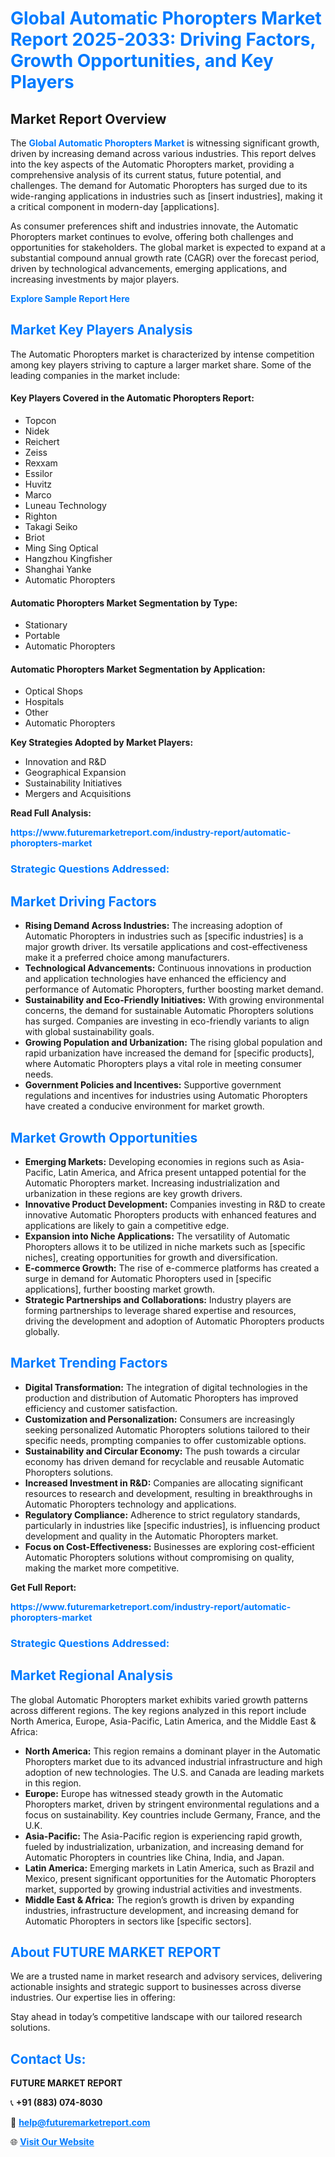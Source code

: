 <h1 style="color: #007BFF;">Global Automatic Phoropters Market Report 2025-2033: Driving Factors, Growth Opportunities, and Key Players</h1>

<section id="overview">
<h2>Market Report Overview</h2>
<p>The <a href="https://www.futuremarketreport.com/industry-report/automatic-phoropters-market" style="color: #007BFF; text-decoration: none;"><strong>Global Automatic Phoropters Market</strong></a> is witnessing significant growth, driven by increasing demand across various industries. This report delves into the key aspects of the Automatic Phoropters market, providing a comprehensive analysis of its current status, future potential, and challenges. The demand for Automatic Phoropters has surged due to its wide-ranging applications in industries such as [insert industries], making it a critical component in modern-day [applications].</p>
<p>As consumer preferences shift and industries innovate, the Automatic Phoropters market continues to evolve, offering both challenges and opportunities for stakeholders. The global market is expected to expand at a substantial compound annual growth rate (CAGR) over the forecast period, driven by technological advancements, emerging applications, and increasing investments by major players.</p>
</section>

<section id="overview">
<p><a href="https://www.futuremarketreport.com/request-sample/reportId=99636" style="color: #007BFF; text-decoration: none;"><strong>Explore Sample Report Here</strong></a></p>
</section>

<section id="key-players">
<h2 style="color: #007BFF;">Market Key Players Analysis</h2>
<p>The Automatic Phoropters market is characterized by intense competition among key players striving to capture a larger market share. Some of the leading companies in the market include:</p>
<h4>Key Players Covered in the Automatic Phoropters Report:</h4>
<ul><li>Topcon</li><li>Nidek</li><li>Reichert</li><li>Zeiss</li><li>Rexxam</li><li>Essilor</li><li>Huvitz</li><li>Marco</li><li>Luneau Technology</li><li>Righton</li><li>Takagi Seiko</li><li>Briot</li><li>Ming Sing Optical</li><li>Hangzhou Kingfisher</li><li>Shanghai Yanke</li><li>Automatic Phoropters</li></ul>
<h4>Automatic Phoropters Market Segmentation by Type:</h4>
<ul><li>Stationary</li><li>Portable</li><li>Automatic Phoropters</li></ul>

<h4>Automatic Phoropters Market Segmentation by Application:</h4>
<ul><li>Optical Shops</li><li>Hospitals</li><li>Other</li><li>Automatic Phoropters</li></ul>
<p><strong>Key Strategies Adopted by Market Players:</strong></p>
<ul>
<li>Innovation and R&D</li>
<li>Geographical Expansion</li>
<li>Sustainability Initiatives</li>
<li>Mergers and Acquisitions</li>
</ul>
</section>

<section>
<p><strong>Read Full Analysis: </strong></p><a href="https://www.futuremarketreport.com/industry-report/automatic-phoropters-market" style="color: #007BFF; text-decoration: none;"><strong>https://www.futuremarketreport.com/industry-report/automatic-phoropters-market</strong></a>
<h3 style="color: #007BFF;">Strategic Questions Addressed:</h3>
</section>

<section id="driving-factors">
<h2 style="color: #007BFF;">Market Driving Factors</h2>
<ul>
<li><strong>Rising Demand Across Industries:</strong> The increasing adoption of Automatic Phoropters in industries such as [specific industries] is a major growth driver. Its versatile applications and cost-effectiveness make it a preferred choice among manufacturers.</li>
<li><strong>Technological Advancements:</strong> Continuous innovations in production and application technologies have enhanced the efficiency and performance of Automatic Phoropters, further boosting market demand.</li>
<li><strong>Sustainability and Eco-Friendly Initiatives:</strong> With growing environmental concerns, the demand for sustainable Automatic Phoropters solutions has surged. Companies are investing in eco-friendly variants to align with global sustainability goals.</li>
<li><strong>Growing Population and Urbanization:</strong> The rising global population and rapid urbanization have increased the demand for [specific products], where Automatic Phoropters plays a vital role in meeting consumer needs.</li>
<li><strong>Government Policies and Incentives:</strong> Supportive government regulations and incentives for industries using Automatic Phoropters have created a conducive environment for market growth.</li>
</ul>
</section>

<section id="growth-opportunities">
<h2 style="color: #007BFF;">Market Growth Opportunities</h2>
<ul>
<li><strong>Emerging Markets:</strong> Developing economies in regions such as Asia-Pacific, Latin America, and Africa present untapped potential for the Automatic Phoropters market. Increasing industrialization and urbanization in these regions are key growth drivers.</li>
<li><strong>Innovative Product Development:</strong> Companies investing in R&D to create innovative Automatic Phoropters products with enhanced features and applications are likely to gain a competitive edge.</li>
<li><strong>Expansion into Niche Applications:</strong> The versatility of Automatic Phoropters allows it to be utilized in niche markets such as [specific niches], creating opportunities for growth and diversification.</li>
<li><strong>E-commerce Growth:</strong> The rise of e-commerce platforms has created a surge in demand for Automatic Phoropters used in [specific applications], further boosting market growth.</li>
<li><strong>Strategic Partnerships and Collaborations:</strong> Industry players are forming partnerships to leverage shared expertise and resources, driving the development and adoption of Automatic Phoropters products globally.</li>
</ul>
</section>

<section id="trending-factors">
<h2 style="color: #007BFF;">Market Trending Factors</h2>
<ul>
<li><strong>Digital Transformation:</strong> The integration of digital technologies in the production and distribution of Automatic Phoropters has improved efficiency and customer satisfaction.</li>
<li><strong>Customization and Personalization:</strong> Consumers are increasingly seeking personalized Automatic Phoropters solutions tailored to their specific needs, prompting companies to offer customizable options.</li>
<li><strong>Sustainability and Circular Economy:</strong> The push towards a circular economy has driven demand for recyclable and reusable Automatic Phoropters solutions.</li>
<li><strong>Increased Investment in R&D:</strong> Companies are allocating significant resources to research and development, resulting in breakthroughs in Automatic Phoropters technology and applications.</li>
<li><strong>Regulatory Compliance:</strong> Adherence to strict regulatory standards, particularly in industries like [specific industries], is influencing product development and quality in the Automatic Phoropters market.</li>
<li><strong>Focus on Cost-Effectiveness:</strong> Businesses are exploring cost-efficient Automatic Phoropters solutions without compromising on quality, making the market more competitive.</li>
</ul>
</section>

<section>
<p><strong>Get Full Report: </strong></p><a href="https://www.futuremarketreport.com/industry-report/automatic-phoropters-market" style="color: #007BFF; text-decoration: none;"><strong>https://www.futuremarketreport.com/industry-report/automatic-phoropters-market</strong></a>
<h3 style="color: #007BFF;">Strategic Questions Addressed:</h3>
</section>


<section id="regional-analysis">
<h2 style="color: #007BFF;">Market Regional Analysis</h2>
<p>The global Automatic Phoropters market exhibits varied growth patterns across different regions. The key regions analyzed in this report include North America, Europe, Asia-Pacific, Latin America, and the Middle East & Africa:</p>
<ul>
<li><strong>North America:</strong> This region remains a dominant player in the Automatic Phoropters market due to its advanced industrial infrastructure and high adoption of new technologies. The U.S. and Canada are leading markets in this region.</li>
<li><strong>Europe:</strong> Europe has witnessed steady growth in the Automatic Phoropters market, driven by stringent environmental regulations and a focus on sustainability. Key countries include Germany, France, and the U.K.</li>
<li><strong>Asia-Pacific:</strong> The Asia-Pacific region is experiencing rapid growth, fueled by industrialization, urbanization, and increasing demand for Automatic Phoropters in countries like China, India, and Japan.</li>
<li><strong>Latin America:</strong> Emerging markets in Latin America, such as Brazil and Mexico, present significant opportunities for the Automatic Phoropters market, supported by growing industrial activities and investments.</li>
<li><strong>Middle East & Africa:</strong> The region’s growth is driven by expanding industries, infrastructure development, and increasing demand for Automatic Phoropters in sectors like [specific sectors].</li>
</ul>
</section>

<footer>
<h2 style="color: #007BFF;">About FUTURE MARKET REPORT</h2>
<p>We are a trusted name in market research and advisory services, delivering actionable insights and strategic support to businesses across diverse industries. Our expertise lies in offering:</p>

<p>Stay ahead in today’s competitive landscape with our tailored research solutions.</p>

<h2 style="color: #007BFF;">Contact Us:</h2>
<p><strong>FUTURE MARKET REPORT</strong></p>
<p>📞 <strong>+91 (883) 074-8030</strong></p>
<p>📧 <strong><a href="mailto:help@futuremarketreport.com" style="color: #007BFF;">help@futuremarketreport.com</a></strong></p>
<p>🌐 <strong><a href="https://www.futuremarketreport.com/" style="color: #007BFF;">Visit Our Website</a></strong></p>
</footer>